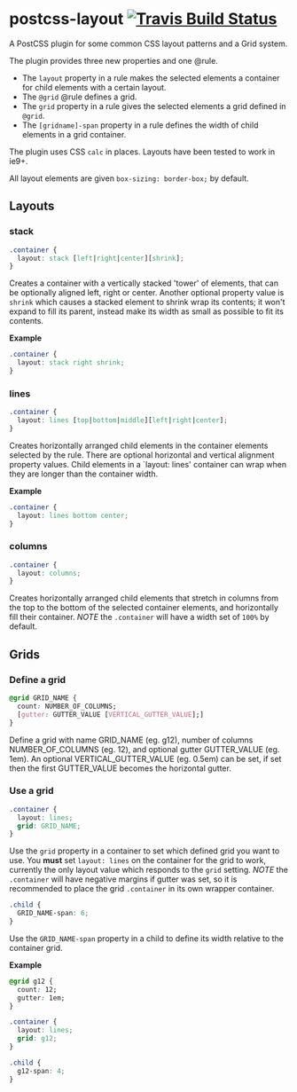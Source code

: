 # postcss-layout [![Travis Build Status][travis-img]][travis]
[travis]:       https://travis-ci.org/arccoza/postcss-layout
[travis-img]:   https://img.shields.io/travis/arccoza/postcss-layout.svg

A PostCSS plugin for some common CSS layout patterns and a Grid system.

The plugin provides three new properties and one @rule.

* The `layout` property in a rule makes the selected elements a container for child elements with a certain layout.
* The `@grid` @rule defines a grid.
* The `grid` property in a rule gives the selected elements a grid defined in `@grid`.
* The `[gridname]-span` property in a rule defines the width of child elements in a grid container.

The plugin uses CSS `calc` in places. Layouts have been tested to work in ie9+.

All layout elements are given `box-sizing: border-box;` by default.

## Layouts
### stack
```css
.container {
  layout: stack [left|right|center][shrink];
}
```

Creates a container with a vertically stacked 'tower' of elements, that can be optionally aligned left, right or center.
Another optional property value is `shrink` which causes a stacked element to shrink wrap its contents; 
it won't expand to fill its parent, instead make its width as small as possible to fit its contents.

**Example**
```css
.container {
  layout: stack right shrink;
}
```

### lines
```css
.container {
  layout: lines [top|bottom|middle][left|right|center];
}
```

Creates horizontally arranged child elements in the container elements selected by the rule.
There are optional horizontal and vertical alignment property values.
Child elements in a `layout: lines' container can wrap when they are longer than the container width.

**Example**
```css
.container {
  layout: lines bottom center;
}
```

### columns
```css
.container {
  layout: columns;
}
```

Creates horizontally arranged child elements that stretch in columns from the top to the bottom 
of the selected container elements, and horizontally fill their container.
*NOTE* the `.container` will have a width set of `100%` by default.

## Grids

### Define a grid
```css
@grid GRID_NAME {
  count: NUMBER_OF_COLUMNS;
  [gutter: GUTTER_VALUE [VERTICAL_GUTTER_VALUE];]
}
```

Define a grid with name GRID_NAME (eg. g12), number of columns NUMBER_OF_COLUMNS (eg. 12), and optional gutter GUTTER_VALUE (eg. 1em). An optional VERTICAL_GUTTER_VALUE (eg. 0.5em) can be set, if set then the first GUTTER_VALUE becomes the horizontal gutter.

### Use a grid
```css
.container {
  layout: lines;
  grid: GRID_NAME;
}
```

Use the `grid` property in a container to set which defined grid you want to use.
You **must** set `layout: lines` on the container for the grid to work, currently the only layout value which responds to the `grid` setting. *NOTE* the `.container` will have negative margins if gutter was set, so it is recommended to place the grid `.container` in its own wrapper container.

```css
.child {
  GRID_NAME-span: 6;
}
```

Use the `GRID_NAME-span` property in a child to define its width relative to the container grid.

**Example**
```css
@grid g12 {
  count: 12;
  gutter: 1em;
}

.container {
  layout: lines;
  grid: g12;
}

.child {
  g12-span: 4;
}
```
